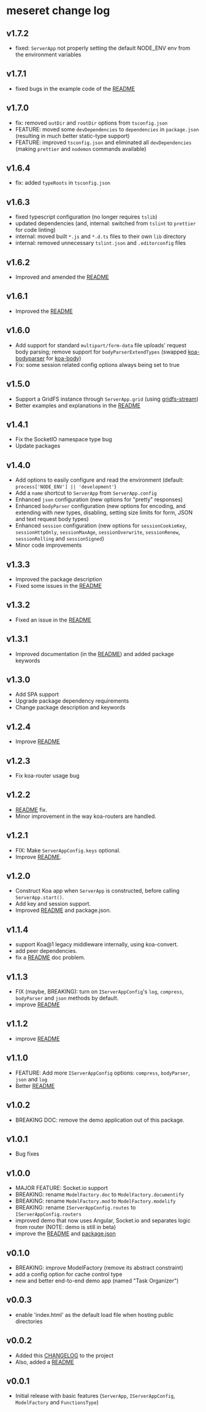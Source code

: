 # meseret change log

## v1.7.2

- fixed: `ServerApp` not properly setting the default NODE_ENV env from the environment variables

## v1.7.1

- fixed bugs in the example code of the [README](README.md)

## v1.7.0

- fix: removed `outDir` and `rootDir` options from `tsconfig.json`
- FEATURE: moved some `devDependencies` to `dependencies` in `package.json` (resulting in much better static-type support)
- FEATURE: improved `tsconfig.json` and eliminated all `devDependencies` (making `prettier` and `nodemon` commands available)

## v1.6.4

- fix: added `typeRoots` in `tsconfig.json`

## v1.6.3

- fixed typescript configuration (no longer requires `tslib`)
- updated dependencies (and, internal: switched from `tslint` to `prettier` for code linting)
- internal: moved built `*.js` and `*.d.ts` files to their own `lib` directory
- internal: removed unnecessary `tslint.json` and `.editorconfig` files

## v1.6.2

- Improved and amended the [README](README.md)

## v1.6.1

- Improved the [README](README.md)

## v1.6.0

- Add support for standard `multipart/form-data` file uploads' request body parsing; remove support for `bodyParserExtendTypes` (swapped [koa-bodyparser](https://www.npmjs.com/package/koa-bodyparser) for [koa-body](https://www.npmjs.com/package/koa-body))
- Fix: some session related config options always being set to true

## v1.5.0

- Support a GridFS instance through `ServerApp.grid` (using [gridfs-stream](https://www.npmjs.org/pacakge/gridfs-stream))
- Better examples and explanations in the [README](README.md)

## v1.4.1

- Fix the SocketIO namespace type bug
- Update packages

## v1.4.0

- Add options to easily configure and read the environment (default: `process['NODE_ENV'] || 'development'`)
- Add a `name` shortcut to `ServerApp` from `ServerApp.config`
- Enhanced `json` configuration (new options for "pretty" responses)
- Enhanced `bodyParser` configuration (new options for encoding, and extending with new types, disabling, setting size limits for form, JSON and text request body types)
- Enhanced `session` configuration (new options for `sessionCookieKey`, `sessionHttpOnly`, `sessionMaxAge`, `sessionOverwrite`, `sessionRenew`, `sessionRolling` and `sessionSigned`)
- Minor code improvements

## v1.3.3

- Improved the package description
- Fixed some issues in the [README](README.md)

## v1.3.2

- Fixed an issue in the [README](README.md)

## v1.3.1

- Improved documentation (in the [README](README.md)) and added package keywords

## v1.3.0

- Add SPA support
- Upgrade package dependency requirements
- Change package description and keywords

## v1.2.4

- Improve [README](README.md)

## v1.2.3

- Fix koa-router usage bug

## v1.2.2

- [README](README.md) fix.
- Minor improvement in the way koa-routers are handled.

## v1.2.1

- FIX: Make `ServerAppConfig.keys` optional.
- Improve [README](README.md).

## v1.2.0

- Construct Koa app when `ServerApp` is constructed, before calling `ServerApp.start()`.
- Add key and session support.
- Improved [README](README.md) and package.json.

## v1.1.4

- support Koa@1 legacy middleware internally, using koa-convert.
- add peer dependencies.
- fix a [README](README.md) doc problem.

## v1.1.3

- FIX (maybe, BREAKING): turn on `IServerAppConfig`'s `log`, `compress`, `bodyParser` and `json` methods by default.
- improve [README](README.md)

## v1.1.2

- improve [README](README.md)

## v1.1.0

- FEATURE: Add more `IServerAppConfig` options: `compress`, `bodyParser`, `json` and `log`
- Better [README](README.md)

## v1.0.2

- BREAKING DOC: remove the demo application out of this package.

## v1.0.1

- Bug fixes

## v1.0.0

- MAJOR FEATURE: Socket.io support
- BREAKING: rename `ModelFactory.doc` to `ModelFactory.documentify`
- BREAKING: rename `ModelFactory.mod` to `ModelFactory.modelify`
- BREAKING: rename `IServerAppConfig.routes` to `IServerAppConfig.routers`
- improved demo that now uses Angular, Socket.io and separates logic from router (NOTE: demo is still in beta)
- improve the [README](README.md) and [package.json](package.json)

## v0.1.0

- BREAKING: improve ModelFactory (remove its abstract constraint)
- add a config option for cache control type
- new and better end-to-end demo app (named "Task Organizer")

## v0.0.3

- enable 'index.html' as the default load file when hosting public directories

## v0.0.2

- Added this [CHANGELOG](CHANGELOG.md) to the project
- Also, added a [README](README.md)

## v0.0.1

- Initial release with basic features (`ServerApp`, `IServerAppConfig`, `ModelFactory` and `FunctionsType`)
